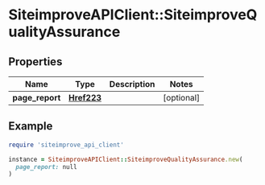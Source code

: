 # SiteimproveAPIClient::SiteimproveQualityAssurance

## Properties

| Name | Type | Description | Notes |
| ---- | ---- | ----------- | ----- |
| **page_report** | [**Href223**](Href223.md) |  | [optional] |

## Example

```ruby
require 'siteimprove_api_client'

instance = SiteimproveAPIClient::SiteimproveQualityAssurance.new(
  page_report: null
)
```

